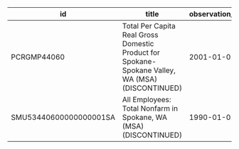 | id                     | title                                                                                            | observation_start   | observation_end   |
|------------------------|--------------------------------------------------------------------------------------------------|---------------------|-------------------|
| PCRGMP44060            | Total Per Capita Real Gross Domestic Product for Spokane-Spokane Valley, WA (MSA) (DISCONTINUED) | 2001-01-01          | 2017-01-01        |
| SMU53440600000000001SA | All Employees: Total Nonfarm in Spokane, WA (MSA) (DISCONTINUED)                                 | 1990-01-01          | 2017-01-01        |